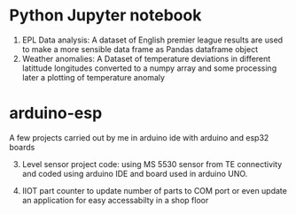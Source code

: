 # Python Jupyter notebook
1) EPL Data analysis: A dataset of English premier league results are used to make a more sensible data frame as Pandas dataframe object
2) Weather anomalies: A Dataset of temperature deviations in different latittude longitudes converted to a numpy array and some processing later a plotting of temperature anomaly 

# arduino-esp
A few projects carried out by me in arduino ide with arduino and esp32 boards

3) Level sensor project code: using MS 5530 sensor from TE connectivity and coded using arduino IDE and board used in arduino UNO.

4) IIOT part counter to update number of parts to COM port or even update an application for easy accessabilty in a shop floor
